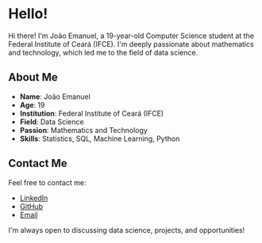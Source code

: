 # Hello!

Hi there! I'm João Emanuel, a 19-year-old Computer Science student at the Federal Institute of Ceará (IFCE). I'm deeply passionate about mathematics and technology, which led me to the field of data science. 

## About Me

- **Name**: João Emanuel
- **Age**: 19
- **Institution**: Federal Institute of Ceará (IFCE)
- **Field**: Data Science
- **Passion**: Mathematics and Technology
- **Skills**: Statistics, SQL, Machine Learning, Python

## Contact Me

Feel free to contact me:

- [LinkedIn](https://www.linkedin.com/in/joão-emanuel-7bb2981a4/) 
- [GitHub](https://github.com/emanuelallves)
- [Email](mailto:joemanuelalves1@gmail.com)

I'm always open to discussing data science, projects, and opportunities!
